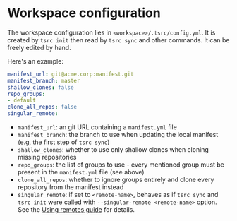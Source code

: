 # Workspace configuration

The workspace configuration lies in `<workspace>/.tsrc/config.yml`.  It is
created by `tsrc init` then read by `tsrc sync` and other commands. It can
be freely edited by hand.

Here's an example:

```yaml
manifest_url: git@acme.corp:manifest.git
manifest_branch: master
shallow_clones: false
repo_groups:
- default
clone_all_repos: false
singular_remote:
```


* `manifest_url`: an git URL containing a `manifest.yml` file
* `manifest_branch`: the branch to use when updating the local manifest (e.g, the first step of `tsrc sync`)
* `shallow_clones`: whether to use only shallow clones when cloning missing repositories
* `repo_groups`: the list of groups to use - every mentioned group must be present in the `manifest.yml` file (see above)
* `clone_all_repos`: whether to ignore groups entirely and clone every repository from the manifest instead
* `singular_remote`: if set to `<remote-name>`, behaves as if `tsrc sync` and `tsrc init` were called with `--singular-remote <remote-name>` option. See the [Using remotes guide](../guide/remotes.md) for details.
